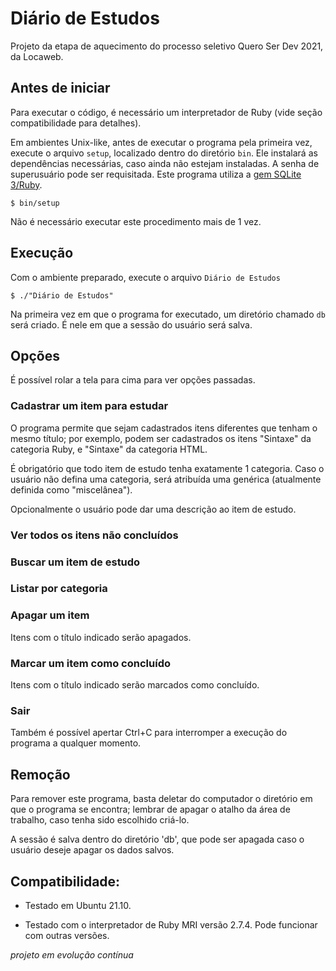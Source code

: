 # Diário de Estudos
Projeto da etapa de aquecimento do processo seletivo Quero Ser Dev 2021, da Locaweb.

## Antes de iniciar
Para executar o código, é necessário um interpretador de Ruby (vide seção compatibilidade para detalhes).

Em ambientes Unix-like, antes de executar o programa pela primeira vez, execute o arquivo `setup`, localizado dentro do diretório `bin`. Ele instalará as dependências necessárias, caso ainda não estejam instaladas. A senha de superusuário pode ser requisitada. Este programa utiliza a [gem SQLite 3/Ruby](https://github.com/sparklemotion/sqlite3-ruby).

`$ bin/setup`


Não é necessário executar este procedimento mais de 1 vez.

## Execução
Com o ambiente preparado, execute o arquivo `Diário de Estudos`

`$ ./"Diário de Estudos"`

Na primeira vez em que o programa for executado, um diretório chamado `db` será criado. É nele em que a sessão do usuário será salva.

## Opções
É possível rolar a tela para cima para ver opções passadas.
<!-- talvez colocar 4# -->
### Cadastrar um item para estudar
O programa permite que sejam cadastrados itens diferentes que tenham o mesmo título; por exemplo, podem ser cadastrados os itens "Sintaxe" da categoria Ruby, e "Sintaxe" da categoria HTML.

É obrigatório que todo item de estudo tenha exatamente 1 categoria. Caso o usuário não defina uma categoria, será atribuída uma genérica (atualmente definida como "miscelânea").

Opcionalmente o usuário pode dar uma descrição ao item de estudo.

### Ver todos os itens não concluídos

### Buscar um item de estudo

### Listar por categoria

### Apagar um item
Itens com o título indicado serão apagados.

### Marcar um item como concluído
Itens com o título indicado serão marcados como concluído.

### Sair
Também é possível apertar Ctrl+C para interromper a execução do programa a qualquer momento.

## Remoção
Para remover este programa, basta deletar do computador o diretório em que o programa se encontra; lembrar de apagar o atalho da área de trabalho, caso tenha sido escolhido criá-lo.

A sessão é salva dentro do diretório 'db', que pode ser apagada caso o usuário deseje
apagar os dados salvos.

## Compatibilidade:
- Testado em Ubuntu 21.10.

- Testado com o interpretador de Ruby MRI versão 2.7.4. Pode funcionar com outras versões.

*projeto em evolução contínua*
